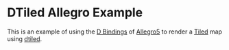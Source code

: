 DTiled Allegro Example
===

This is an example of using the 
[D Bindings](https://github.com/SiegeLord/DAllegro5) of 
[Allegro5](http://sourceforge.net/p/alleg/allegro/ci/5.1/tree/) to render a
[Tiled](mapeditor.org) map using [dtiled](https://github.com/rcorre/dtiled).
